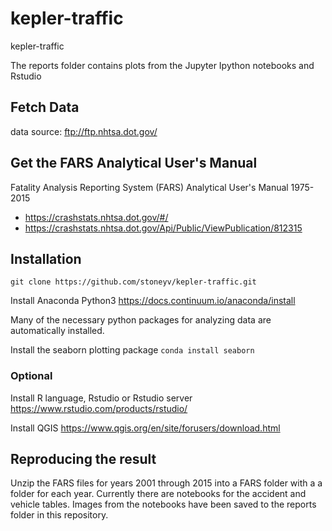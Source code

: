 # kepler-traffic
kepler-traffic

The reports folder contains plots from the Jupyter Ipython notebooks and Rstudio

## Fetch Data
data source: ftp://ftp.nhtsa.dot.gov/
 
## Get the FARS Analytical User's Manual
Fatality Analysis Reporting System (FARS) Analytical User's Manual 1975-2015
*  https://crashstats.nhtsa.dot.gov/#/
*  https://crashstats.nhtsa.dot.gov/Api/Public/ViewPublication/812315

## Installation

`git clone https://github.com/stoneyv/kepler-traffic.git`

Install Anaconda Python3
https://docs.continuum.io/anaconda/install

Many of the necessary python packages for analyzing data are automatically installed.

Install the seaborn plotting package
`conda install seaborn`

### Optional
Install R language, Rstudio or Rstudio server
https://www.rstudio.com/products/rstudio/

Install QGIS
https://www.qgis.org/en/site/forusers/download.html

## Reproducing the result
Unzip the FARS files for years 2001 through 2015 into a FARS folder with a a folder for each year.  Currently there are notebooks for the accident and vehicle tables.  Images from the notebooks have been saved to the reports folder in this repository.
